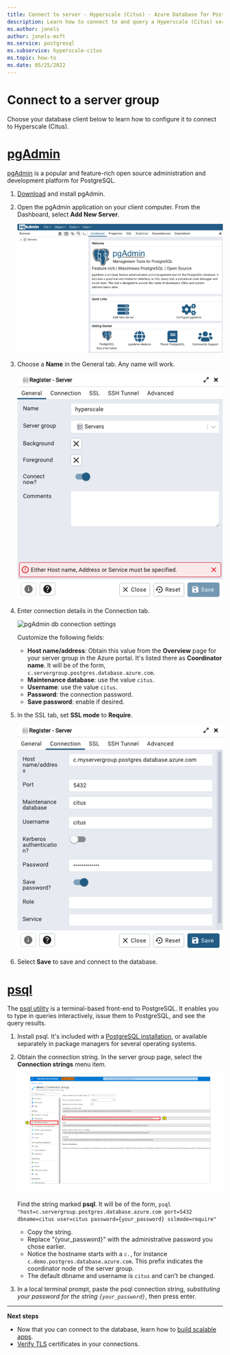 ```yaml
---
title: Connect to server - Hyperscale (Citus) - Azure Database for PostgreSQL
description: Learn how to connect to and query a Hyperscale (Citus) server group
ms.author: jonels
author: jonels-msft
ms.service: postgresql
ms.subservice: hyperscale-citus
ms.topic: how-to
ms.date: 05/25/2022
---
```


# Connect to a server group

Choose your database client below to learn how to configure it to connect to
Hyperscale (Citus).

# [pgAdmin](#tab/pgadmin)

[pgAdmin](https://www.pgadmin.org/) is a popular and feature-rich open source
administration and development platform for PostgreSQL.

1. [Download](https://www.pgadmin.org/download/) and install pgAdmin.

2. Open the pgAdmin application on your client computer. From the Dashboard,
   select **Add New Server**.

   ![pgAdmin dashboard](../media/howto-hyperscale-connect/pgadmin-dashboard.png)

3. Choose a **Name** in the General tab. Any name will work.

   ![pgAdmin general connection settings](../media/howto-hyperscale-connect/pgadmin-general.png)

4. Enter connection details in the Connection tab.

   ![pgAdmin db connection settings](../media/howto-hyperscale-ssl/pgadmin-connection.png)

   Customize the following fields:

   * **Host name/address**: Obtain this value from the **Overview** page for your
     server group in the Azure portal. It's listed there as **Coordinator name**.
     It will be of the form, `c.servergroup.postgres.database.azure.com`.
   * **Maintenance database**: use the value `citus`.
   * **Username**: use the value `citus`.
   * **Password**: the connection password.
   * **Save password**: enable if desired.

5. In the SSL tab, set **SSL mode** to **Require**.

   ![pgAdmin ssl settings](../media/howto-hyperscale-connect/pgadmin-connection.png)

6. Select **Save** to save and connect to the database.

# [psql](#tab/psql)

The [psql utility](https://www.postgresql.org/docs/current/app-psql.html) is a
terminal-based front-end to PostgreSQL. It enables you to type in queries
interactively, issue them to PostgreSQL, and see the query results.

1. Install psql. It's included with a [PostgreSQL
   installation](https://www.postgresql.org/docs/current/tutorial-install.html),
   or available separately in package managers for several operating systems.

2. Obtain the connection string. In the server group page, select the
   **Connection strings** menu item.

   ![get connection string](../media/quickstart-connect-psql/get-connection-string.png)

   Find the string marked **psql**. It will be of the form, `psql
   "host=c.servergroup.postgres.database.azure.com port=5432 dbname=citus
   user=citus password={your_password} sslmode=require"`

   * Copy the string.
   * Replace "{your\_password}" with the administrative password you chose earlier.
   * Notice the hostname starts with a `c.`, for instance
     `c.demo.postgres.database.azure.com`. This prefix indicates the
     coordinator node of the server group.
   * The default dbname and username is `citus` and can't be changed.

3. In a local terminal prompt, paste the psql connection string, *substituting
   your password for the string `{your_password}`*, then press enter.

---

**Next steps**

* Now that you can connect to the database, learn how to [build scalable
  apps](howto-build-scalable-apps-overview.md).
* [Verify TLS](howto-ssl-connection-security.md) certificates in your
  connections.